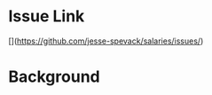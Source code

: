 #  Issue Link
[<YOUR ISSUE NUMBER>](https://github.com/jesse-spevack/salaries/issues/<YOUR ISSUE NUMBER>)

# Background